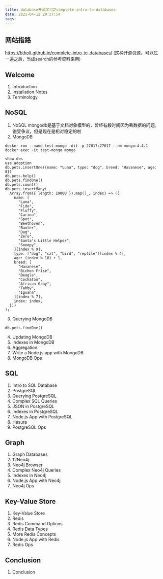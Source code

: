```yaml
---
title: database开源学习之complete-intro-to-databases
date: 2021-04-12 20:37:54
tags:
---
```

## 网站指路
https://btholt.github.io/complete-intro-to-databases/
(这种开源资源，可以过一遍之后，当成search的参考资料来用)
## Welcome
1. Introduction
2. Installation Notes
3. Terminology
## NoSQL
1. NoSQL
mongodb是基于文档对象模型的，曾经有段时间因为丢数据的问题，饱受争议，但是现在是相对稳定的啦
2. MongoDB
```
docker run --name test-mongo -dit -p 27017:27017 --rm mongo:4.4.1
docker exec -it test-mongo mongo

show dbs
use adoption
db.pets.insertOne({name: "Luna", type: "dog", breed: "Havanese", age: 8})
db.pets.help()
db.pets.findOne()
db.pets.count()
db.pets.insertMany(
  Array.from({ length: 10000 }).map((_, index) => ({
    name: [
      "Luna",
      "Fido",
      "Fluffy",
      "Carina",
      "Spot",
      "Beethoven",
      "Baxter",
      "Dug",
      "Zero",
      "Santa's Little Helper",
      "Snoopy",
    ][index % 9],
    type: ["dog", "cat", "bird", "reptile"][index % 4],
    age: (index % 18) + 1,
    breed: [
      "Havanese",
      "Bichon Frise",
      "Beagle",
      "Cockatoo",
      "African Gray",
      "Tabby",
      "Iguana",
    ][index % 7],
    index: index,
  }))
);
```

3. Querying MongoDB
```
db.pets.findOne()
```


4. Updating MongoDB
5. Indexes in MongoDB
6. Aggregation
7. Write a Node.js app with MongoDB
8. MongoDB Ops

## SQL
1. Intro to SQL Database
2. PostgreSQL
3. Querying PostgreSQL
4. Complex SQL Queries
5. JSON in PostgreSQL
6. Indexes in PostgreSQL
7. Node.js App with PostgreSQL
8. Hasura
9. PostgreSQL Ops

## Graph
1. Graph Databases
2. 12Neo4j
3. Neo4j Browser
4. Complex Neo4j Queries
5. Indexes in Neo4j
6. Node.js App with Neo4j
7. Neo4j Ops
## Key-Value Store
1. Key-Value Store
2. Redis
3. Redis Command Options
4. Redis Data Types
5. More Redis Concepts
6. Node.js App with Redis
7. Redis Ops
## Conclusion
1. Conclusion